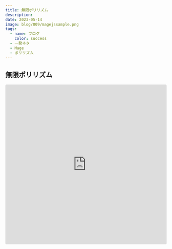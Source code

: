 ```yaml
---
title: 無限ポリリズム
description:
date: 2023-05-14
image: blog/009/magejssample.png
tags:
  - name: ブログ
    color: success
  - 一発ネタ
  - Mage
  - ポリリズム
---
```


## 無限ポリリズム

<iframe src="https://codesandbox.io/embed/polyrhythm-soi7kg?fontsize=14&hidenavigation=1&theme=dark"
     style="width:100%; height:500px; border:0; border-radius: 4px; overflow:hidden;"
     title="polyrhythm"
     allow="accelerometer; ambient-light-sensor; camera; encrypted-media; geolocation; gyroscope; hid; microphone; midi; payment; usb; vr; xr-spatial-tracking"
     sandbox="allow-forms allow-modals allow-popups allow-presentation allow-same-origin allow-scripts"
   ></iframe>
